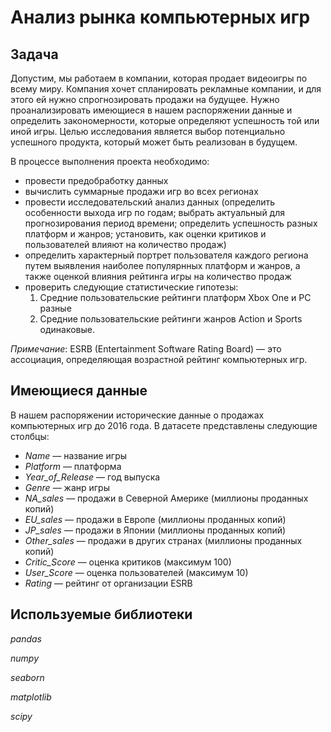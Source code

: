 # Анализ рынка компьютерных игр

## Задача
Допустим, мы работаем в компании, которая продает видеоигры по всему миру. Компания хочет спланировать рекламные компании, и для этого ей нужно спрогнозировать продажи на будущее. Нужно проанализировать имеющиеся в нашем распоряжении данные и определить закономерности, которые определяют успешность той или иной игры. Целью исследования является выбор потенциально успешного продукта, который может быть реализован в будущем. 

В процессе выполнения проекта необходимо:
- провести предобработку данных
- вычислить суммарные продажи игр во всех регионах
- провести исследовательский анализ данных (определить особенности выхода игр по годам; выбрать актуальный для прогнозирования период времени; определить успешность разных платформ и жанров; установить, как оценки критиков и пользователей влияют на количество продаж)
- определить характерный портрет пользователя каждого региона путем выявления наиболее популярнных платформ и жанров, а также оценкой влияния рейтинга игры на количество продаж
- проверить следующие статистические гипотезы:
    1. Средние пользовательские рейтинги платформ Xbox One и PC разные
    2. Средние пользовательские рейтинги жанров Action и Sports одинаковые.
    
*Примечание*: ESRB (Entertainment Software Rating Board) — это ассоциация, определяющая возрастной рейтинг компьютерных игр. 

## Имеющиеся данные
В нашем распоряжении исторические данные о продажах компьютерных игр до 2016 года. В датасете представлены следующие столбцы:
- *Name* — название игры
- *Platform* — платформа
- *Year_of_Release* — год выпуска
- *Genre* — жанр игры
- *NA_sales* — продажи в Северной Америке (миллионы проданных копий)
- *EU_sales* — продажи в Европе (миллионы проданных копий)
- *JP_sales* — продажи в Японии (миллионы проданных копий)
- *Other_sales* — продажи в других странах (миллионы проданных копий)
- *Critic_Score* — оценка критиков (максимум 100)
- *User_Score* — оценка пользователей (максимум 10)
- *Rating* — рейтинг от организации ESRB

## Используемые библиотеки
*pandas*

*numpy*

*seaborn*

*matplotlib*

*scipy*
